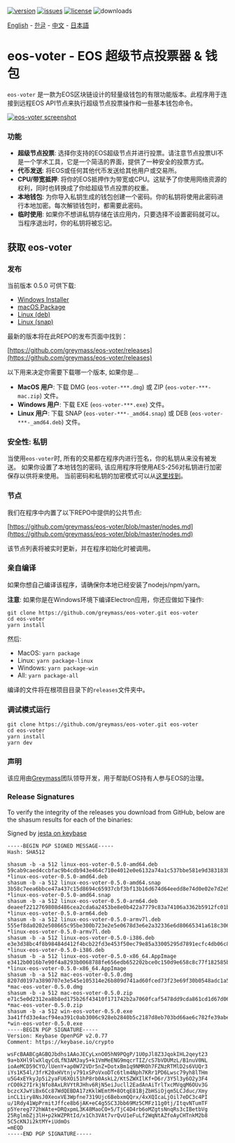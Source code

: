 [![version](https://img.shields.io/github/release/greymass/eos-voter/all.svg)](https://github.com/greymass/eos-voter/releases)
[![issues](https://img.shields.io/github/issues/greymass/eos-voter.svg)](https://github.com/greymass/eos-voter/issues)
[![license](https://img.shields.io/badge/license-MIT-blue.svg)](https://raw.githubusercontent.com/greymass/eos-voter/master/LICENSE)
![downloads](https://img.shields.io/github/downloads/greymass/eos-voter/total.svg)

[English](https://github.com/greymass/eos-voter/blob/master/README.md) - [한글](https://github.com/greymass/eos-voter/blob/master/README.kr.md) - [中文](https://github.com/greymass/eos-voter/blob/master/README.zh.md) - [日本語](https://github.com/greymass/eos-voter/blob/master/README.ja.md)

# eos-voter - EOS 超级节点投票器 & 钱包

`eos-voter` 是一款为EOS区块链设计的轻量级钱包的有限功能版本。此程序用于连接到远程EOS API节点来执行超级节点投票操作和一些基本钱包命令。

[![eos-voter screenshot](https://raw.githubusercontent.com/greymass/eos-voter/master/eos-voter.png)](https://raw.githubusercontent.com/greymass/eos-voter/master/eos-voter.png)

### 功能

- **超级节点投票**: 选择你支持的EOS超级节点并进行投票。请注意节点投票UI不是一个学术工具，它是一个简洁的界面，提供了一种安全的投票方式。
- **代币发送**: 将EOS或任何其他代币发送给其他用户或交易所。
- **CPU/带宽抵押**: 将你的EOS抵押作为带宽或CPU。这赋予了你使用网络资源的权利，同时也转换成了你给超级节点投票的权重。
- **本地钱包**: 为你导入私钥生成的钱包创建一个密码。你的私钥将使用此密码进行本地加密。每次解锁钱包时，都需要此密码。
- **临时使用**: 如果你不想讲私钥存储在该应用内，只要选择不设置密码就可以。当程序退出时，你的私钥将被忘记。

## 获取 eos-voter

### 发布

当前版本 0.5.0 可供下载:

- [Windows Installer](https://github.com/greymass/eos-voter/releases/download/v0.5.0/win-eos-voter-0.5.0.exe)
- [macOS Package](https://github.com/greymass/eos-voter/releases/download/v0.5.0/mac-eos-voter-0.5.0.dmg)
- [Linux (deb)](https://github.com/greymass/eos-voter/releases/download/v0.5.0/linux-eos-voter-0.5.0-amd64.deb)
- [Linux (snap)](https://github.com/greymass/eos-voter/releases/download/v0.5.0/linux-eos-voter-0.5.0-amd64.snap)

最新的版本将在此REPO的发布页面中找到：

[https://github.com/greymass/eos-voter/releases](https://github.com/greymass/eos-voter/releases)

以下用来决定你需要下载哪一个版本, 如果你是...

- **MacOS 用户**: 下载 DMG (`eos-voter-***.dmg`) 或 ZIP (`eos-voter-***-mac.zip`) 文件。
- **Windows 用户**: 下载 EXE (`eos-voter-***.exe`) 文件。
- **Linux 用户**: 下载 SNAP (`eos-voter-***-_amd64.snap`) 或 DEB (`eos-voter-***-_amd64.deb`) 文件。

### 安全性: 私钥

当使用`eos-voter`时, 所有的交易都在程序内进行签名，你的私钥从来没有被发送。 如果你设置了本地钱包的密码, 该应用程序将使用AES-256对私钥进行加密保存以供将来使用。 当前密码和私钥的加密模式可以从[这里找到](https://github.com/aaroncox/eos-voter/blob/master/app/shared/actions/wallet.js#L71-L86)。

### 节点

我们在程序中内置了以下REPO中提供的公共节点:

[https://github.com/greymass/eos-voter/blob/master/nodes.md](https://github.com/greymass/eos-voter/blob/master/nodes.md)

该节点列表将被实时更新，并在程序初始化时被调用。

### 亲自编译

如果你想自己编译该程序，请确保你本地已经安装了nodejs/npm/yarn。

**注意**: 如果你是在Windows环境下编译Electron应用，你还应做如下操作:

```
git clone https://github.com/greymass/eos-voter.git eos-voter
cd eos-voter
yarn install
```

然后:

- MacOS: `yarn package`
- Linux: `yarn package-linux`
- Windows: `yarn package-win`
- All: `yarn package-all`

编译的文件将在根项目目录下的`releases`文件夹中。

### 调试模式运行

```
git clone https://github.com/greymass/eos-voter.git eos-voter
cd eos-voter
yarn install
yarn dev
```

### 声明

该应用由[Greymass](https://greymass.com)团队领导开发，用于帮助EOS持有人参与EOS的治理。

### Release Signatures

To verify the integrity of the releases you download from GitHub, below are the shasum results for each of the binaries:

Signed by [jesta on keybase](https://keybase.io/jesta)

```
-----BEGIN PGP SIGNED MESSAGE-----
Hash: SHA512

shasum -b -a 512 linux-eos-voter-0.5.0-amd64.deb
59cab9caed4ccbfac9b4cdb943e464c710e4012e0e6132a74a1c537bbe581e9d383183bf02aef026834753067a48ce04fb0341175fe2ffeaf67d0be9eac0b481 *linux-eos-voter-0.5.0-amd64.deb
shasum -b -a 512 linux-eos-voter-0.5.0-amd64.snap
3b58c7eea6bbce47a437c15d8694c65937cbf3bf13b16d674d64eedd8e74d0e02e7d2e5f52094cbff93e97da1be53599104ce7c12cc81d0f2e93cc2411598e0e *linux-eos-voter-0.5.0-amd64.snap
shasum -b -a 512 linux-eos-voter-0.5.0-arm64.deb
deaeef2212769808d486cea2cda6a2453be8e0b422a7779c83a74106a3362b5912fc01be44df07f5a74da0023c304eeace188592f4dfdd38f8f7d980b55516bf *linux-eos-voter-0.5.0-arm64.deb
shasum -b -a 512 linux-eos-voter-0.5.0-armv7l.deb
555ef8da0202e508665c95be300b723e2e5e0678d3e6e2a32336e6d80665341a618c30688a40db6bf1eabc7496f0b10780ff4b16888736520c5755a4556bf2d7 *linux-eos-voter-0.5.0-armv7l.deb
shasum -b -a 512 linux-eos-voter-0.5.0-i386.deb
e3e3d38bc4f8b98484d412f4bcb22fd3e453f50ec79e85a33005295d7891ecfc4db06c81054ddc6843a399bec727917808629e42acd3277fe2ce835d0a880bc4 *linux-eos-voter-0.5.0-i386.deb
shasum -b -a 512 linux-eos-voter-0.5.0-x86_64.AppImage
e3412b0016b7e90f4a8293b0068788fe656edb652202bce0c150d9e658c8c77f182585bdbd10b995d31c495d818c65ab7140230c1766db44f688d25013f6e50c *linux-eos-voter-0.5.0-x86_64.AppImage
shasum -b -a 512 mac-eos-voter-0.5.0.dmg
8207d0197a3890707e3e545e105314e26b809d741ad60fced73f23e69f30b0548adc1a5ac8cc1c6b65d5d1f93e812dd2f9b8be40495c4c7df788a2d36050e838 *mac-eos-voter-0.5.0.dmg
shasum -b -a 512 mac-eos-voter-0.5.0.zip
e71c5e0d2312ea8b8ed175b26f43410f171742b2a7060fcaf5478dd9cda861cd1d67d06600b266c517b11118a5bbcaaa8ce470bb2d6bfbe118c0836ef88506e2 *mac-eos-voter-0.5.0.zip
shasum -b -a 512 win-eos-voter-0.5.0.exe
3a41ffd33e4acf94ea391c0ab3006c928eb2840b5c2187d8eb703bd66ae6c782fe39abeccb959638a7c7ea895e13f5c7277bab85cbf574b54249488694c571e5 *win-eos-voter-0.5.0.exe
-----BEGIN PGP SIGNATURE-----
Version: Keybase OpenPGP v2.0.77
Comment: https://keybase.io/crypto

wsFcBAABCgAGBQJbdhs1AAoJECyLxnO05hN9PQgP/1U0pJl8Z3JqokIHL2qeyt23
9a+bXHl9lwXlqyCdLfN3AMJay5+k1VmMeENG9mqcrTIZ/cS7bVDUMzL/B1nuV0NL
ioAeMCD59CYO/lUenY+ap0W72VDr5nZ+DotxBm1q9NMROh7FZNzRTMlD2s6VUQr3
iYs1K54l/3frK20xHVtnjv791xSPoVxoDTc6tlm4Nph7KRr1PD6Lwsc79yh8lTHm
u5G4xEYkyJp5i2yaFU6XOi51hP8rb0AskL2/KtSZWXIlKf+D6r/3Y5l3y6O2y3F4
rCO0k27IrkjNfo8AxLRVYtRJHhv6RjN5eiJucll2EadAnAiTrlTxcMVqqM6OUv3G
bczcXJwYiBx6Cc87WdQEBDA17zKklWEmtM+8OtqE81BjZbHSiOjqm5LCJduc/Xmy
inCL1iry8NsJ0XeoxVE3Wpfne7319Ujc6BebxmQQrx/4xXQIcaLjOil7eDC3c4PI
u/1Rdy41WpPrmitJffce8b6jAK+eC4g5SC3Jbb69Mz5CMFz11g0tj/ItqvNTumTF
p5Yereg772hWAte+DRQxpmL3K48MaoCO+5/TjC4D4rb6oMZgtsNnqRs3cIBetbVg
25RglmbZj3lH+p2kWZPRtId/x1Ch3VAt7vrQvU1eFuLf2WqNtAZfoAyCHTnkM2b8
5C5cKNJi2ktMY+iUdmOs
=mEQD
-----END PGP SIGNATURE-----
```
